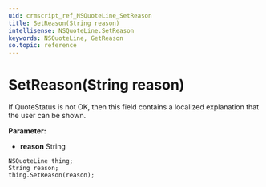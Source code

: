 ```yaml
---
uid: crmscript_ref_NSQuoteLine_SetReason
title: SetReason(String reason)
intellisense: NSQuoteLine.SetReason
keywords: NSQuoteLine, GetReason
so.topic: reference
---
```


# SetReason(String reason)

If QuoteStatus is not OK, then this field contains a localized explanation that the user can be shown.

**Parameter:** 
 - **reason** String

```crmscript
NSQuoteLine thing;
String reason;
thing.SetReason(reason);
```

